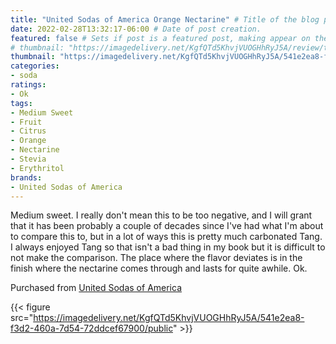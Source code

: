 ```yaml
---
title: "United Sodas of America Orange Nectarine" # Title of the blog post.
date: 2022-02-28T13:32:17-06:00 # Date of post creation.
featured: false # Sets if post is a featured post, making appear on the home page side bar.
# thumbnail: "https://imagedelivery.net/KgfQTd5KhvjVUOGHhRyJ5A/review/thumbs/usoa-orange-nectarine.jpg" # Sets thumbnail image appearing inside card on homepage.
thumbnail: "https://imagedelivery.net/KgfQTd5KhvjVUOGHhRyJ5A/541e2ea8-f3d2-460a-7d54-72ddcef67900/thumb"
categories:
- soda
ratings:
- Ok
tags:
- Medium Sweet
- Fruit
- Citrus
- Orange
- Nectarine
- Stevia
- Erythritol
brands:
- United Sodas of America
---
```


Medium sweet. I really don't mean this to be too negative, and I will grant that it has been probably a couple of decades since I've had what I'm about to compare this to, but in a lot of ways this is pretty much carbonated Tang. I always enjoyed Tang so that isn't a bad thing in my book but it is difficult to not make the comparison. The place where the flavor deviates is in the finish where the nectarine comes through and lasts for quite awhile. Ok.

Purchased from [United Sodas of America](https://unitedsodas.com)

{{< figure src="https://imagedelivery.net/KgfQTd5KhvjVUOGHhRyJ5A/541e2ea8-f3d2-460a-7d54-72ddcef67900/public" >}}

